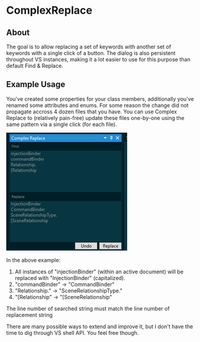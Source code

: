 # ComplexReplace

## About

The goal is to allow replacing a set of keywords with another set of keywords with a single click of a button. The dialog is also persistent throughout VS instances, making it a lot easier to use for this purpose than default Find & Replace.

## Example Usage

You've created some properties for your class members, additionally you've renamed some attributes and enums. For some reason the change did not propagate accross 4 dozen files that you have. You can use Complex Replace to (relatively pain-free) update these files one-by-one using the same pattern via a single click (for each file).

![Example](https://github.com/chebz/ComplexReplace/blob/master/preview1.PNG)

In the above example:
1. All instances of "injectionBinder" (within an active document) will be replaced with "InjectionBinder" (capitalized).
2. "commandBinder" -> "CommandBinder"
3. "Relationship." -> "SceneRelationshipType."
4. "[Relationship" -> "[SceneRelationship"

The line number of searched string must match the line number of replacement string

There are many possible ways to extend and improve it, but I don't have the time to dig through VS shell API. You feel free though.
